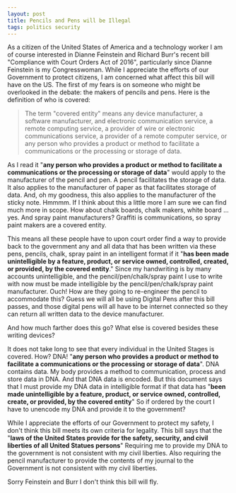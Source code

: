 ```yaml
---
layout: post
title: Pencils and Pens will be Illegal
tags: politics security
---
```


As a citizen of the United States of America and a technology worker I am of course interested in Dianne Feinstein and Richard Burr's recent bill "Compliance with Court Orders Act of 2016", particularly since Dianne Feinstein is my Congresswoman.  While I appreciate the efforts of our Government to protect citizens, I am concerned what affect this bill will have on the US.   The first of my fears is on someone who might be overlooked in the debate: the makers of pencils and pens.  Here is the definition of who is covered:


>The term "covered entity" means any device manufacturer, a software manufacturer, and electronic communication service, a remote computing service, a provider of wire or electronic communications service, a provider of a remote computer service, or any person who provides a product or method to facilitate a communications or the processing or storage of data.

As I read it "**any person who provides a product or method to facilitate a communications or the processing or storage of data**"  would apply to the manufacturer of the pencil and pen.   A pencil facilitates the storage of data.  It also applies to the manufacturer of paper as that facilitates storage of data.   And, oh my goodness, this also applies to the manufacturer of the sticky note.  Hmmmm.  If I think about this a little more I am sure we can find much more in scope.  How about chalk boards, chalk makers, white board ... yes.   And spray paint manufacturers?  Graffiti is communications, so spray paint makers are a covered entity.

This means all these people have to upon court order find a way to provide back to the government any and all data that has been written via these pens, pencils, chalk, spray paint  in an intelligent format if it "**has been made unintelligible by a feature, product, or service owned, controlled, created, or provided, by the covered entity**."   Since my handwriting is by many accounts unintelligible, and the pencil/pen/chalk/spray paint I use to write with now must be made intelligible by the pencil/pen/chalk/spray paint manufacturer.   Ouch!  How are they going to re-engineer the pencil to accommodate this?  Guess we will all be using Digital Pens after this bill passes, and those digital pens will all have to be internet connected so they can return all written data to the device manufacturer.

And how much farther does this go? What else is covered besides these writing devices?

It does not take long to see that every individual in the United Stages is covered.  How?  DNA! "**any person who provides a product or method to facilitate a communications or the processing or storage of data**".  DNA contains data.  My body provides a method to communication, process and store data in DNA.   And that DNA data is encoded.   But this document says that I must provide my DNA data in intelligible format if that data has "**been made unintelligible by a feature, product, or service owned, controlled, create,  or provided, by the covered entity**"  So if ordered by the court I have to unencode my DNA and provide it to the government?


While I appreciate the efforts of our Government to protect my safety, I don't think this bill meets its own criteria for legality.  This bill says that the "**laws of the United States provide for the safety, security, and civil liberties of all United Statues persons**" Requiring me to provide my DNA to the government is not consistent with my civil liberties.  Also requiring the pencil manufacturer to provide the contents of my journal to the Government is not consistent with my civil liberties.

Sorry Feinstein and Burr I don't think this bill will fly.
